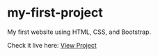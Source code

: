 # my-first-project

My first website using HTML, CSS, and Bootstrap.

Check it live here: [View Project](https://x-antony-x.github.io/my-first-project/)
